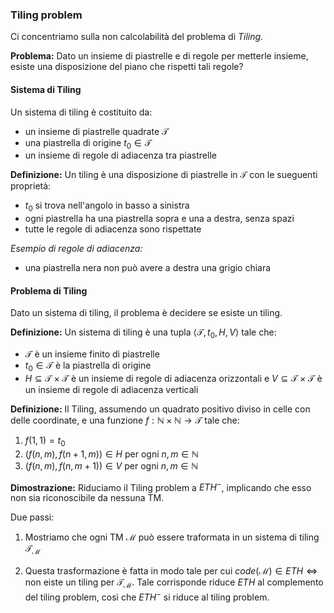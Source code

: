 ### Tiling problem
Ci concentriamo sulla non calcolabilità del problema di *Tiling*.

**Problema:**
Dato un insieme di piastrelle e di regole per metterle insieme, esiste una disposizione del piano che rispetti tali regole?

#### Sistema di Tiling
Un sistema di tiling è costituito da:
- un insieme di piastrelle quadrate $\mathcal{T}$
- una piastrella di origine $t_0 \in \mathcal{T}$ 
- un insieme di regole di adiacenza tra piastrelle

**Definizione:**
Un tiling è una disposizione di piastrelle in $\mathcal{T}$ con le sueguenti proprietà:
- $t_0$ si trova nell'angolo in basso a sinistra
- ogni piastrella ha una piastrella sopra e una a destra, senza spazi
- tutte le regole di adiacenza sono rispettate

*Esempio di regole di adiacenza:*
- una piastrella nera non può avere a destra una grigio chiara

#### Problema di Tiling
Dato un sistema di tiling, il problema è decidere se esiste un tiling.

**Definizione:**
Un sistema di tiling è una tupla $\langle \mathcal{T}, t_0, H, V \rangle$ tale che:
- $\mathcal{T}$ è un insieme finito di piastrelle
- $t_0 \in \mathcal{T}$ è la piastrella di origine
- $H \subseteq \mathcal{T} \times \mathcal{T}$ è un insieme di regole di adiacenza orizzontali e $V \subseteq \mathcal{T} \times \mathcal{T}$ è un insieme di regole di adiacenza verticali

**Definizione:**
Il Tiling, assumendo un quadrato positivo diviso in celle con delle coordinate, e una funzione $f: \mathbb{N} \times \mathbb{N} \rightarrow \mathcal{T}$ tale che:
1.  $f(1, 1) = t_0$
2.  $(f(n, m), f(n+1, m)) \in H$ per ogni $n, m \in \mathbb{N}$
3.  $(f(n, m), f(n, m+1)) \in V$ per ogni $n, m \in \mathbb{N}$

**Dimostrazione:**
Riduciamo il Tiling problem a $ETH^-$, implicando che esso non sia riconoscibile da nessuna TM.

Due passi:
1.  Mostriamo che ogni TM $\mathcal{M}$ può essere traformata in un sistema di tiling $\mathcal{T_{\mathcal{M}}}$


2.  Questa trasformazione è fatta in modo tale per cui $code(\mathcal{M}) \in ETH \Leftrightarrow \text { non eiste un tiling per } \mathcal{T_{\mathcal{M}}}$. Tale corrisponde riduce $ETH$ al complemento del tiling problem, così che $ETH^-$ si riduce al tiling problem.


